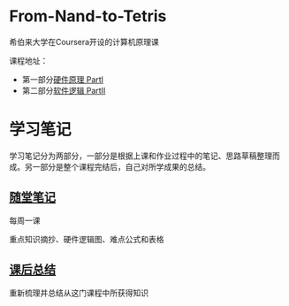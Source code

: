# From-Nand-to-Tetris
希伯来大学在Coursera开设的计算机原理课

课程地址：
-  第一部分[硬件原理 PartI](https://www.coursera.org/learn/build-a-computer/home/week/1)
-  第二部分[软件逻辑 PartII](https://www.coursera.org/learn/nand2tetris2/home/welcome)

# 学习笔记

学习笔记分为两部分，一部分是根据上课和作业过程中的笔记、思路草稿整理而成。另一部分是整个课程完结后，自己对所学成果的总结。

## [随堂笔记](/Notes.md) 

每周一课

重点知识摘抄、硬件逻辑图、难点公式和表格

## [课后总结](/Reviews.md)

重新梳理并总结从这门课程中所获得知识
